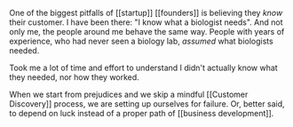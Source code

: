 One of the biggest pitfalls of [[startup]] [[founders]] is believing they *know* their customer. I have been there: "I know what a biologist needs". And not only me, the people around me behave the same way. People with years of experience, who had never seen a biology lab, *assumed* what biologists needed. 

Took me a lot of time and effort to understand I didn't actually know what they needed, nor how they worked. 

When we start from prejudices and we skip a mindful [[Customer Discovery]] process, we are setting up ourselves for failure. Or, better said, to depend on luck instead of a proper path of [[business development]]. 